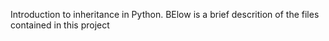 Introduction to inheritance in Python. BElow is a brief descrition of the files contained in this project
